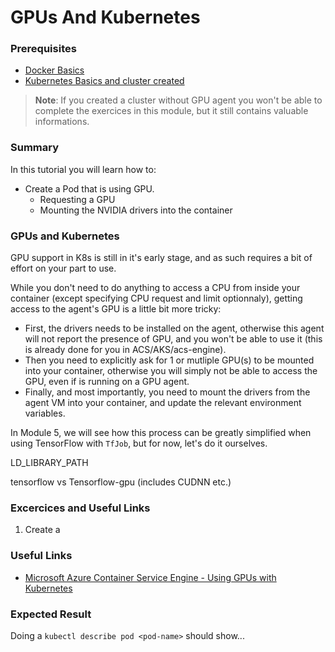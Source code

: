 # GPUs And Kubernetes

### Prerequisites  
* [Docker Basics](../1-docker)
* [Kubernetes Basics and cluster created](../2-kubernetes)

> **Note**: If you created a cluster without GPU agent you won't be able to complete the exercices in this module, but it still contains valuable informations.

### Summary

In this tutorial you will learn how to:
* Create a Pod that is using GPU.
  * Requesting a GPU
  * Mounting the NVIDIA drivers into the container

### GPUs and Kubernetes

GPU support in K8s is still in it's early stage, and as such requires a bit of effort on your part to use.

While you don't need to do anything to access a CPU from inside your container (except specifying CPU request and limit optionnaly), getting access to the agent's  GPU is a little bit more tricky:  
* First, the drivers needs to be installed on the agent, otherwise this agent will not report the presence of GPU, and you won't be able to use it (this is already done for you in ACS/AKS/acs-engine).
* Then you need to explicitly ask for 1 or mutliple GPU(s) to be mounted into your container, otherwise you will simply not be able to access the GPU, even if is running on a GPU agent.
* Finally, and most importantly, you need to mount the drivers from the agent VM into your container, and update the relevant environment variables.

In Module 5, we will see how this process can be greatly simplified when using TensorFlow with `TfJob`, but for now, let's do it ourselves.


LD_LIBRARY_PATH

tensorflow vs Tensorflow-gpu (includes CUDNN etc.)

### Excercices and Useful Links

1. Create a 


### Useful Links
* [Microsoft Azure Container Service Engine - Using GPUs with Kubernetes](https://github.com/Azure/acs-engine/blob/master/docs/kubernetes/gpu.md)

### Expected Result

Doing a `kubectl describe pod <pod-name>` should show...